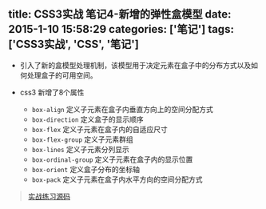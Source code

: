 title: CSS3实战 笔记4-新增的弹性盒模型
date: 2015-1-10 15:58:29
categories: ['笔记']
tags: ['CSS3实战', 'CSS', '笔记']
---

* 引入了新的盒模型处理机制，该模型用于决定元素在盒子中的分布方式以及如何处理盒子的可用空间。

* css3 新增了8个属性
	* `box-align` 		  定义子元素在盒子内垂直方向上的空间分配方式
	* `box-direction`     定义盒子的显示顺序
	* `box-flex` 	      定义子元素在盒子内的自适应尺寸
	* `box-flex-group`    定义子元素群组
	* `box-lines` 		  定义子元素分列显示
	* `box-ordinal-group` 定义子元素在盒子内的显示位置
	* `box-orient` 		  定义盒子分布的坐标轴
	* `box-pack` 		  定义子元素在盒子内水平方向的空间分配方式




> [实战练习源码](https://github.com/think2011/css3InActive-practice)